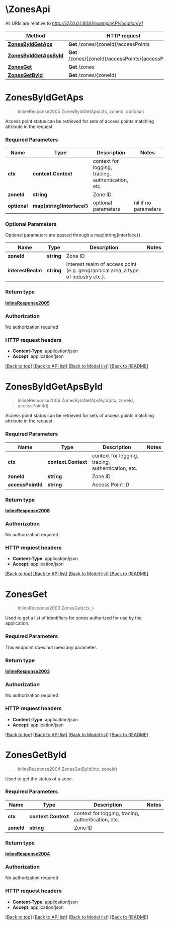# \ZonesApi

All URIs are relative to *http://127.0.0.1:8081/exampleAPI/location/v1*

Method | HTTP request | Description
------------- | ------------- | -------------
[**ZonesByIdGetAps**](ZonesApi.md#ZonesByIdGetAps) | **Get** /zones/{zoneId}/accessPoints | 
[**ZonesByIdGetApsById**](ZonesApi.md#ZonesByIdGetApsById) | **Get** /zones/{zoneId}/accessPoints/{accessPointId} | 
[**ZonesGet**](ZonesApi.md#ZonesGet) | **Get** /zones | 
[**ZonesGetById**](ZonesApi.md#ZonesGetById) | **Get** /zones/{zoneId} | 


# **ZonesByIdGetAps**
> InlineResponse2005 ZonesByIdGetAps(ctx, zoneId, optional)


Access point status can be retrieved for sets of access points matching attribute in the request.

### Required Parameters

Name | Type | Description  | Notes
------------- | ------------- | ------------- | -------------
 **ctx** | **context.Context** | context for logging, tracing, authentication, etc.
  **zoneId** | **string**| Zone ID | 
 **optional** | **map[string]interface{}** | optional parameters | nil if no parameters

### Optional Parameters
Optional parameters are passed through a map[string]interface{}.

Name | Type | Description  | Notes
------------- | ------------- | ------------- | -------------
 **zoneId** | **string**| Zone ID | 
 **interestRealm** | **string**| Interest realm of access point (e.g. geographical area, a type of industry etc.). | 

### Return type

[**InlineResponse2005**](inline_response_200_5.md)

### Authorization

No authorization required

### HTTP request headers

 - **Content-Type**: application/json
 - **Accept**: application/json

[[Back to top]](#) [[Back to API list]](../README.md#documentation-for-api-endpoints) [[Back to Model list]](../README.md#documentation-for-models) [[Back to README]](../README.md)

# **ZonesByIdGetApsById**
> InlineResponse2006 ZonesByIdGetApsById(ctx, zoneId, accessPointId)


Access point status can be retrieved for sets of access points matching attribute in the request.

### Required Parameters

Name | Type | Description  | Notes
------------- | ------------- | ------------- | -------------
 **ctx** | **context.Context** | context for logging, tracing, authentication, etc.
  **zoneId** | **string**| Zone ID | 
  **accessPointId** | **string**| Access Point ID | 

### Return type

[**InlineResponse2006**](inline_response_200_6.md)

### Authorization

No authorization required

### HTTP request headers

 - **Content-Type**: application/json
 - **Accept**: application/json

[[Back to top]](#) [[Back to API list]](../README.md#documentation-for-api-endpoints) [[Back to Model list]](../README.md#documentation-for-models) [[Back to README]](../README.md)

# **ZonesGet**
> InlineResponse2003 ZonesGet(ctx, )


Used to get a list of identifiers for zones authorized for use by the application.

### Required Parameters
This endpoint does not need any parameter.

### Return type

[**InlineResponse2003**](inline_response_200_3.md)

### Authorization

No authorization required

### HTTP request headers

 - **Content-Type**: application/json
 - **Accept**: application/json

[[Back to top]](#) [[Back to API list]](../README.md#documentation-for-api-endpoints) [[Back to Model list]](../README.md#documentation-for-models) [[Back to README]](../README.md)

# **ZonesGetById**
> InlineResponse2004 ZonesGetById(ctx, zoneId)


Used to get the status of a zone.

### Required Parameters

Name | Type | Description  | Notes
------------- | ------------- | ------------- | -------------
 **ctx** | **context.Context** | context for logging, tracing, authentication, etc.
  **zoneId** | **string**| Zone ID | 

### Return type

[**InlineResponse2004**](inline_response_200_4.md)

### Authorization

No authorization required

### HTTP request headers

 - **Content-Type**: application/json
 - **Accept**: application/json

[[Back to top]](#) [[Back to API list]](../README.md#documentation-for-api-endpoints) [[Back to Model list]](../README.md#documentation-for-models) [[Back to README]](../README.md)

